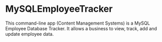# MySQLEmployeeTracker

This command-line app (Content Management Systems) is a MySQL Employee Database Tracker. It allows a business to view, track, add and update employee data.
